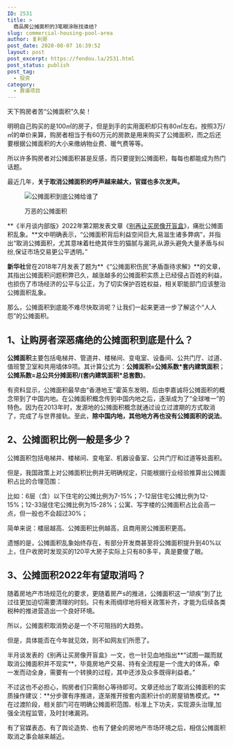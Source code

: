 ```yaml
---
ID: 2531
title: >
  商品房公摊面积的3笔糊涂账找谁结?
slug: commercial-housing-pool-area
author: 复利哥
post_date: 2020-08-07 16:39:52
layout: post
post_excerpt: https://fendou.la/2531.html
post_status: publish
post_tag:
  - 投资
category:
  - 靠谱项目
---
```

<!-- wp:paragraph -->

天下购房者苦“公摊面积”久矣！

<!-- /wp:paragraph -->

<!-- wp:paragraph -->

明明自己购买的是100㎡的房子，但是到手的实用面积却只有80㎡左右。按照3万/㎡的单价来算，购房者相当于有60万元的房款是用来购买了公摊面积，而之后还要根据公摊面积的大小来缴纳物业费、暖气费等等。

<!-- /wp:paragraph -->

<!-- wp:paragraph -->

所以许多购房者对公摊面积甚是反感，而只要提到公摊面积，每每也都能成为热门话题。

<!-- /wp:paragraph -->

<!-- wp:paragraph -->

最近几年，**关于取消公摊面积的呼声越来越大，官媒也多次发声。**

<!-- /wp:paragraph -->

<!-- wp:image {"id":14122,"sizeSlug":"full","linkDestination":"none"} --><figure class="wp-block-image size-full">

<img src="https://cdn.fendou.la/fendou/2022/03/gongtan.png" alt="公摊面积到底公摊给谁了" class="wp-image-14122" /><figcaption>万恶的公摊面积</figcaption></figure> <!-- /wp:image -->

<!-- wp:paragraph -->

**《半月谈内部版》2022年第2期发表文章《<a href="https://view.inews.qq.com/a/20220213A07VCW00" target="_blank" rel="noreferrer noopener">别再让买房像开盲盒</a>》，痛批公摊面积乱象。**文中明确表示，“公摊面积背后利益空间巨大,易滋生诸多弊病”，并指出“取消公摊面积，尤其意味着杜绝其伴生的猫腻与漏洞,从源头避免大量矛盾与纠纷,保证市场交易更公平透明。”

<!-- /wp:paragraph -->

<!-- wp:paragraph -->

**新华社**曾在2018年7月发表了题为**《“公摊面积伤民”矛盾亟待求解》**的文章，其指出公摊面积问题积弊已久，越涨越多的公摊面积实质上已经侵占百姓的利益，也损伤了市场经济的公平与公正，为了切实保护百姓权益，相关职能部门应该整治公摊面积乱象。

<!-- /wp:paragraph -->

<!-- wp:paragraph -->

那么，公摊面积到底能不难尽快取消呢？让我们一起来更进一步了解这个“人人怨”的公摊面积。

<!-- /wp:paragraph -->

<!-- wp:heading -->

## 1、让购房者深恶痛绝的公摊面积到底是什么？

<!-- /wp:heading -->

<!-- wp:paragraph -->

**公摊面积**主要包括电梯井、管道井、楼梯间、变电室、设备间、公共门厅、过道、值班警卫室和共用墙体9项。其计算公式为：**公摊面积=公摊系数*套内建筑面积**；**公摊系数=总公共分摊面积/(套内建筑面积*总套数)**。

<!-- /wp:paragraph -->

<!-- wp:paragraph -->

有资料显示，公摊面积最早由“香港地王”霍英东发明，后由李嘉诚将公摊面积的概念带到了中国内地。在公摊面积概念传到中国内地之后，逐渐成为了“全球唯一”的特色。因为在2013年时，发源地的公摊面积概念就通过设立过渡期的方式取消了，完成了与世界接轨。至此，**除中国内地，其他地方再也没有公摊面积的说法**。

<!-- /wp:paragraph -->

<!-- wp:heading -->

## 2、公摊面积比例一般是多少？

<!-- /wp:heading -->

<!-- wp:paragraph -->

公摊面积包括电梯井、楼梯间、变电室、机器设备室、公共门厅和过道等处面积。

<!-- /wp:paragraph -->

<!-- wp:paragraph -->

但是，我国政策上对公摊面积比例并无明确规定，只能根据行业经验推算出公摊面积占比的合理范围：

<!-- /wp:paragraph -->

<!-- wp:paragraph -->

比如：6层（含）以下住宅的公摊比例为7-15%；7-12层住宅公摊比例为12-15%；12-33层住宅公摊比例为15-28%；公寓、写字楼的公摊面积占比会高一点，但一般也不会超过30%；

<!-- /wp:paragraph -->

<!-- wp:paragraph -->

简单来说：楼层越高、公摊面积比例越高，且商用房公摊面积更高。

<!-- /wp:paragraph -->

<!-- wp:paragraph -->

遗憾的是，公摊面积乱象始终存在，有部分开发商甚至将公摊面积提升到40%以上，住户收房时发现买的120平大房子实际上只有80多平，真是要傻了眼。

<!-- /wp:paragraph -->

<!-- wp:heading -->

## 3、公摊面积2022年有望取消吗？

<!-- /wp:heading -->

<!-- wp:paragraph -->

随着房地产市场规范化的要求，更随着房产s的推进，公摊面积这一“顽疾”到了比过往更加迫切需要清理的时刻。只有未雨绸缪地将相关政策补齐，才能为后续各类税种的推进营造出一个良好环境。

<!-- /wp:paragraph -->

<!-- wp:paragraph -->

所以，公摊面积取消势必是一个不可阻挡的大趋势。

<!-- /wp:paragraph -->

<!-- wp:paragraph -->

但是，具体能否在今年就见效，则不如网友们所愿了。

<!-- /wp:paragraph -->

<!-- wp:paragraph -->

半月谈发表的《别再让买房像开盲盒》一文，也一针见血地指出**“试图一蹴而就取消公摊面积并不现实**，毕竟房地产交易、持有全流程是一个庞大的体系，牵一发而动全身，需要有一个转换的过程，其中还涉及众多既得利益者。”

<!-- /wp:paragraph -->

<!-- wp:paragraph -->

不过这也不必担心，购房者们只需耐心等待即可。文章还给出了取消公摊面积的实质操作建议：**分步骤有序推进，逐渐推开按套内面积计价的房屋销售模式。**在过渡阶段，相关部门可在明确公摊面积范围、标准上下功夫，实现源头治理,加强全流程监管，及时封堵漏洞。

<!-- /wp:paragraph -->

<!-- wp:paragraph -->

有了官媒表态、有了舆论造势、也有了健全的房地产市场环境之后，相信公摊面积取消之事会越来越近。

<!-- /wp:paragraph -->